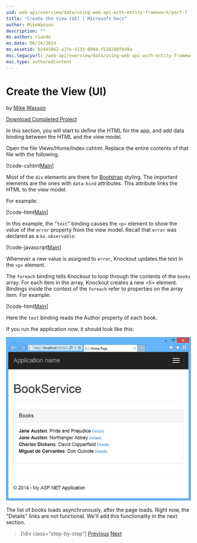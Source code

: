 ```yaml
---
uid: web-api/overview/data/using-web-api-with-entity-framework/part-7
title: "Create the View (UI) | Microsoft Docs"
author: MikeWasson
description: ""
ms.author: riande
ms.date: 06/16/2014
ms.assetid: b2445062-a1fe-4133-8994-f510280f6d9a
msc.legacyurl: /web-api/overview/data/using-web-api-with-entity-framework/part-7
msc.type: authoredcontent
---
```

Create the View (UI)
====================
by [Mike Wasson](https://github.com/MikeWasson)

[Download Completed Project](https://github.com/MikeWasson/BookService)

In this section, you will start to define the HTML for the app, and add data binding between the HTML and the view model.

Open the file Views/Home/Index.cshtml. Replace the entire contents of that file with the following.

[!code-cshtml[Main](part-7/samples/sample1.cshtml)]

Most of the `div` elements are there for [Bootstrap](http://getbootstrap.com/) styling. The important elements are the ones with `data-bind` attributes. This attribute links the HTML to the view model.

For example:

[!code-html[Main](part-7/samples/sample2.html)]

In this example, the &quot;`text`&quot; binding causes the `<p>` element to show the value of the `error` property from the view model. Recall that `error` was declared as a `ko.observable`:

[!code-javascript[Main](part-7/samples/sample3.js)]

Whenever a new value is assigned to `error`, Knockout updates the text in the `<p>` element.

The `foreach` binding tells Knockout to loop through the contents of the `books` array. For each item in the array, Knockout creates a new &lt;li&gt; element. Bindings inside the context of the `foreach` refer to properties on the array item. For example:

[!code-html[Main](part-7/samples/sample4.html)]

Here the `text` binding reads the Author property of each book.

If you run the application now, it should look like this:

![](part-7/_static/image1.png)

The list of books loads asynchronously, after the page loads. Right now, the &quot;Details&quot; links are not functional. We'll add this functionality in the next section.

> [!div class="step-by-step"]
> [Previous](part-6.md)
> [Next](part-8.md)
